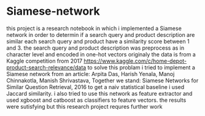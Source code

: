 # Siamese-network
this project is a research notebook in which i implemented a Siamese network in order to determin if a search query and product description are similar
each search query and product have a similarity score between 1 and 3. the search query and product description was preprocess as in character level and encoded in one-hot vectors 
originaly the data is from a Kaggle competition from 2017 https://www.kaggle.com/c/home-depot-product-search-relevance/data
to solve this problam i tried to implement a Siamese network from an article: Arpita Das, Harish Yenala, Manoj Chinnakotla, Manish Shrivastava, Together we stand: Siamese Networks for Similar Question Retrieval, 2016
to get a naiv statistical baseline i used Jaccard similarity.
i also tried to use this network as feature extractor and used xgboost and catboost as classifiers to feature vectors.
the results were sutisfying but this research project requres further work
